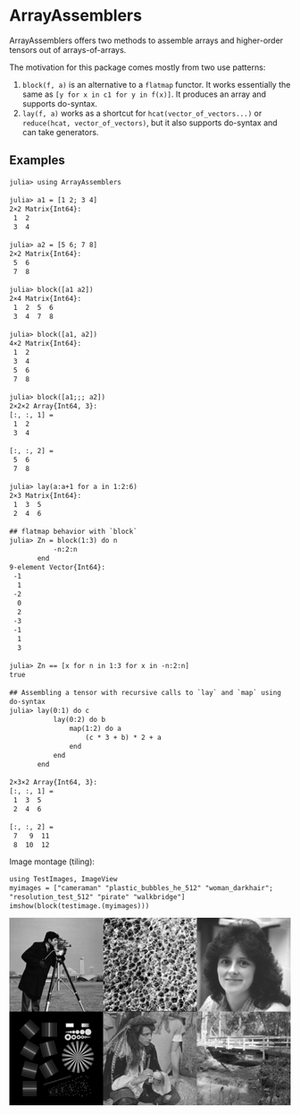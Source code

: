# ArrayAssemblers

ArrayAssemblers offers two methods to assemble arrays and higher-order tensors out of arrays-of-arrays.

The motivation for this package comes mostly from two use patterns:

1. `block(f, a)` is an alternative to a `flatmap` functor. It works essentially the same as `[y for x in c1 for y in f(x)]`. It produces an array and supports do-syntax.
2. `lay(f, a)` works as a shortcut for `hcat(vector_of_vectors...)` or `reduce(hcat, vector_of_vectors)`, but it also supports do-syntax and can take generators.

## Examples
```
julia> using ArrayAssemblers

julia> a1 = [1 2; 3 4]
2×2 Matrix{Int64}:
 1  2
 3  4

julia> a2 = [5 6; 7 8]
2×2 Matrix{Int64}:
 5  6
 7  8

julia> block([a1 a2])
2×4 Matrix{Int64}:
 1  2  5  6
 3  4  7  8

julia> block([a1, a2])
4×2 Matrix{Int64}:
 1  2
 3  4
 5  6
 7  8

julia> block([a1;;; a2])
2×2×2 Array{Int64, 3}:
[:, :, 1] =
 1  2
 3  4

[:, :, 2] =
 5  6
 7  8

julia> lay(a:a+1 for a in 1:2:6)
2×3 Matrix{Int64}:
 1  3  5
 2  4  6

## flatmap behavior with `block`
julia> Zn = block(1:3) do n
           -n:2:n
       end
9-element Vector{Int64}:
 -1
  1
 -2
  0
  2
 -3
 -1
  1
  3

julia> Zn == [x for n in 1:3 for x in -n:2:n]
true

## Assembling a tensor with recursive calls to `lay` and `map` using do-syntax
julia> lay(0:1) do c
           lay(0:2) do b
               map(1:2) do a
                   (c * 3 + b) * 2 + a
               end
           end
       end

2×3×2 Array{Int64, 3}:
[:, :, 1] =
 1  3  5
 2  4  6

[:, :, 2] =
 7   9  11
 8  10  12
```

Image montage (tiling):
```
using TestImages, ImageView
myimages = ["cameraman" "plastic_bubbles_he_512" "woman_darkhair"; "resolution_test_512" "pirate" "walkbridge"]
imshow(block(testimage.(myimages)))
```
![Image montage example](docs/src/imagemontage.png)
